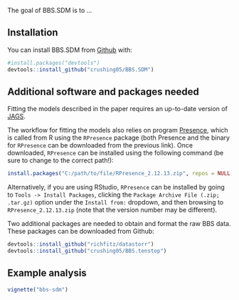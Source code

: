 
<!-- README.md is generated from README.Rmd. Please edit that file -->

The goal of BBS.SDM is to …

## Installation

You can install BBS.SDM from [Github](https://github.com) with:

``` r
#install.packages("devtools")
devtools::install_github("crushing05/BBS.SDM")
```

## Additional software and packages needed

Fitting the models described in the paper requires an up-to-date version
of [JAGS](jags).

The workflow for fitting the models also relies on program
[Presence](https://www.mbr-pwrc.usgs.gov/software/presence.html), which
is called from R using the `RPresence` package (both Presence and the
binary for `RPresence` can be downloaded from the previous link). Once
downloaded, `RPresence` can be installed using the following command (be
sure to change to the correct
path\!):

``` r
install.packages("C:/path/to/file/RPresence_2.12.13.zip", repos = NULL, type = "win.binary")
```

Alternatively, if you are using RStudio, `RPresence` can be installed by
going to `Tools -> Install Packages`, clicking the `Package Archive File
(.zip; .tar.gz)` option under the `Install from:` dropdown, and then
browsing to `RPresence_2.12.13.zip` (note that the version number may be
different).

Two additional packages are needed to obtain and format the raw BBS
data. These packages can be downloaded from Github:

``` r
devtools::install_github("richfitz/datastorr")
devtools::install_github("crushing05/BBS.tenstop")
```

## Example analysis

``` r
vignette("bbs-sdm")
```
